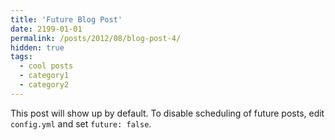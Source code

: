 ```yaml
---
title: 'Future Blog Post'
date: 2199-01-01
permalink: /posts/2012/08/blog-post-4/
hidden: true
tags:
  - cool posts
  - category1
  - category2
---
```


This post will show up by default. To disable scheduling of future posts, edit `config.yml` and set `future: false`. 
